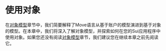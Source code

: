 # 使用对象

在[对象模型](./../object)章节中，我们简要解释了Move语言从基于账户的模型演进到基于对象的模型。在本章中，我们将深入了解对象模型，并探索如何在您的Sui应用程序中使用对象。如果您还没有阅读[对象模型](./../object)章节，我们建议您在继续本章之前先阅读它。

<!-- Mention what Sui Verifier is! Bytecode level verification. -->